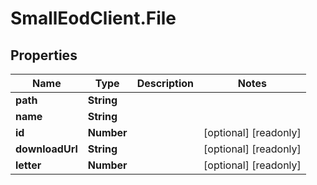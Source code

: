 # SmallEodClient.File

## Properties

Name | Type | Description | Notes
------------ | ------------- | ------------- | -------------
**path** | **String** |  | 
**name** | **String** |  | 
**id** | **Number** |  | [optional] [readonly] 
**downloadUrl** | **String** |  | [optional] [readonly] 
**letter** | **Number** |  | [optional] [readonly] 


